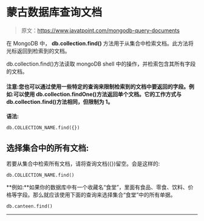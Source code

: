 # 蒙古数据库查询文档

> 原文：<https://www.javatpoint.com/mongodb-query-documents>

在 MongoDB 中， **db.collection.find()** 方法用于从集合中检索文档。此方法将光标返回到检索到的文档。

db.collection.find()方法读取 mongoDB shell 中的操作，并检索包含其所有字段的文档。

#### 注意:您也可以通过使用一些特定的查询来限制检索到的文档中要返回的字段。例如:可以使用 db.collection.findOne()方法返回单个文档。它的工作方式与 db.collection.find()方法相同，但限制为 1。

**语法:**

```
db.COLLECTION_NAME.find({}) 

```

## 选择集合中的所有文档:

若要从集合中检索所有文档，请将查询文档({})留空。会是这样的:

```
db.COLLECTION_NAME.find() 

```

**例如:**如果你的数据库中有一个收藏名“食堂”，里面有食品、零食、饮料、价格等字段。那么就应该使用下面的查询来选择集合“食堂”中的所有单据。

```
db.canteen.find()

```

* * *